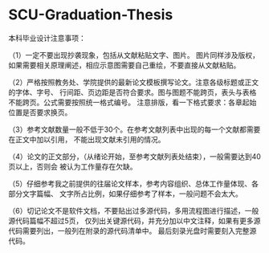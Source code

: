 # SCU-Graduation-Thesis

本科毕业设计注意事项：

（1）一定不要出现抄袭现象，包括从文献粘贴文字、图片。
图片同样涉及版权，如果需要相关原理阐述，相应示意图需要自己重绘，不要直接从文献粘贴。

（2）严格按照教务处、学院提供的最新论文模板撰写论文。注意各级标题或正文的字体、字号、
行间距、页边距是否符合要求。图与图题不能跨页，表头与表格不能跨页。公式需要按照统一格式编号。
注意排版，看一下格式要求：各章起始位置是否要求换页。

（3）参考文献数量一般不低于30个。在参考文献列表中出现的每一个文献都需要在正文中加以引用，
不能出现文献未引用的情况。

（4）论文的正文部分，（从绪论开始，至参考文献列表处结束），一般需要达到40页以上，否则会
被认为工作量存在欠缺。

（5）仔细参考我之前提供的往届论文样本，参考内容组织、总体工作量体现、各部分文字篇幅、
文字所占比例，如果仔细参考了样本，一般问题不会太大。

（6）切记论文不是软件文档，不要贴出过多源代码，多用流程图进行描述，一般源代码篇幅不超过5页，
仅列出关键源代码，并充分加以中文注释，如果有更多源代码需要列出，一般列在附录的源代码清单中。
最后刻录光盘时需要刻入完整源代码。

